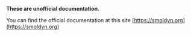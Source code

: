 __These are unofficial documentation.__

You can find the official documentation at this site
[https://smoldyn.org](https://smoldyn.org)
